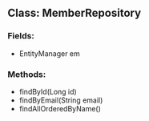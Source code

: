 ## Class: MemberRepository

### Fields:
- EntityManager em

### Methods:
- findById(Long id)
- findByEmail(String email)
- findAllOrderedByName()

